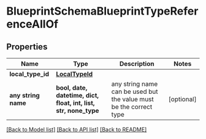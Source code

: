 # BlueprintSchemaBlueprintTypeReferenceAllOf


## Properties
Name | Type | Description | Notes
------------ | ------------- | ------------- | -------------
**local_type_id** | [**LocalTypeId**](LocalTypeId.md) |  | 
**any string name** | **bool, date, datetime, dict, float, int, list, str, none_type** | any string name can be used but the value must be the correct type | [optional]

[[Back to Model list]](../README.md#documentation-for-models) [[Back to API list]](../README.md#documentation-for-api-endpoints) [[Back to README]](../README.md)


